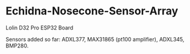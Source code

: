 # Echidna-Nosecone-Sensor-Array
Lolin D32 Pro ESP32 Board

Sensors added so far: ADXL377, MAX31865 (pt100 amplifier), ADXL345, BMP280.
